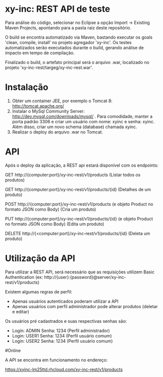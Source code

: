 # xy-inc: REST API de teste

Para análise do código, selecionar no Eclipse a opção Import -> Existing Maven Projects, apontando para a pasta raiz deste repositório.

O build se encontra automatizado via Maven, bastando executar os goals 'clean, compile, install' no projeto agregador 'xy-inc'. Os testes automatizados serão executados durante o build, gerando análise de impacto em tempo de compilação.

Finalizado o build, o artefato principal será o arquivo .war, localizado no projeto 'xy-inc-rest/targeg/xy-inc-rest.war'.

# Instalação

1. Obter um container JEE, por exemplo o Tomcat 8: http://tomcat.apache.org/ 
2. Instalar o MySql Community Server: http://dev.mysql.com/downloads/mysql/ . Para comodidade, manter a porta padrão 3306 e criar um usuário com nome: xyinc e senha: xyinc. Além disso, criar um novo schema (database) chamada xyinc.
3. Realizar o deploy do arquivo .war no Tomcat.

# API

Após o deploy da aplicação, a REST api estará disponível com os endpoints:

GET http://{computer:port}/xy-inc-rest/v1/products (Listar todos os produtos)

GET http://{computer:port}/xy-inc-rest/v1/products/{id} (Detalhes de um produto)

POST http://{computer:port}/xy-inc-rest/v1/products (e objeto Product no formato JSON como Body) (Cria um produto)

PUT http://{computer:port}/xy-inc-rest/v1/products/{id} (e objeto Product no formato JSON como Body) (Edita um produto)

DELETE http://{<computer:port}/xy-inc-rest/v1/products/{id} (Deleta um produto)


# Utilização da API

Para utilizar a REST API, será necessário que as requisições utilizem Basic Authentication (ex: http://{user}:{password}@server/xy-inc-rest/v1/products)

Existem algumas regras de perfil:
 - Apenas usuários autenticados poderam utilizar a API
 - Apenas usuários com perfil administrador pode alterar produtos (deletar e editar)
 
Os usuários pré cadastrados e suas respectivas senhas são:
 - Login: ADMIN  Senha: 1234   (Perfil administrador)
 - Login: USER1  Senha: 1234   (Perfil usuário comum)
 - Login: USER2  Senha: 1234   (Perfil usuário comum)

#Online

A API se encontra em funcionamento no endereço:

https://xyinc-lm25ttd.rhcloud.com/xy-inc-rest/v1/products
